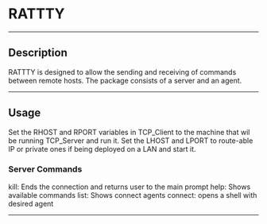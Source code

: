 # RATTTY
***


## Description
RATTTY is designed to allow the sending and receiving of commands between remote hosts. The package consists of a server
and an agent. 
***
## Usage
Set the RHOST and RPORT variables in TCP_Client to the machine that wil be running TCP_Server and run it.
Set the LHOST and LPORT to route-able IP or private ones if being deployed on a LAN and start it. 


### Server Commands
kill: Ends the connection and returns user to the main prompt
help: Shows available commands
list: Shows connect agents
connect: opens a shell with desired agent
***
